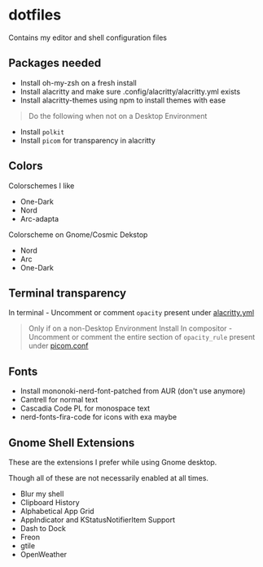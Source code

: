 # dotfiles
Contains my editor and shell configuration files

## Packages needed

- Install oh-my-zsh on a fresh install
- Install alacritty and make sure .config/alacritty/alacritty.yml exists
- Install alacritty-themes using npm to install themes with ease

> Do the following when not on a Desktop Environment
- Install `polkit` 
- Install `picom` for transparency in alacritty

## Colors

Colorschemes I like

- One-Dark
- Nord
- Arc-adapta

Colorscheme on Gnome/Cosmic Dekstop

- Nord
- Arc
- One-Dark

## Terminal transparency

In terminal - Uncomment or comment `opacity` present under 
[alacritty.yml](./.config/alacritty/alacritty.yml)


> Only if on a non-Desktop Environment Install
In compositor - Uncomment or comment the entire section of `opacity_rule`
present under [picom.conf](./.config/picom/picom.conf)

## Fonts

- Install mononoki-nerd-font-patched from AUR (don't use anymore)
- Cantrell for normal text
- Cascadia Code PL for monospace text
- nerd-fonts-fira-code for icons with exa maybe

## Gnome Shell Extensions

These are the extensions I prefer while using Gnome desktop.

Though all of these are not necessarily enabled at all times.

- Blur my shell
- Clipboard History
- Alphabetical App Grid
- AppIndicator and KStatusNotifierItem Support
- Dash to Dock
- Freon
- gtile
- OpenWeather
